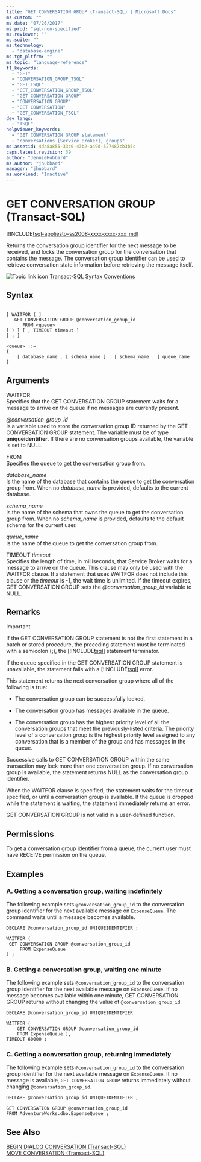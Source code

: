 ```yaml
---
title: "GET CONVERSATION GROUP (Transact-SQL) | Microsoft Docs"
ms.custom: ""
ms.date: "07/26/2017"
ms.prod: "sql-non-specified"
ms.reviewer: ""
ms.suite: ""
ms.technology: 
  - "database-engine"
ms.tgt_pltfrm: ""
ms.topic: "language-reference"
f1_keywords: 
  - "GET"
  - "CONVERSATION_GROUP_TSQL"
  - "GET_TSQL"
  - "GET_CONVERSATION_GROUP_TSQL"
  - "GET CONVERSATION GROUP"
  - "CONVERSATION GROUP"
  - "GET CONVERSATION"
  - "GET_CONVERSATION_TSQL"
dev_langs: 
  - "TSQL"
helpviewer_keywords: 
  - "GET CONVERSATION GROUP statement"
  - "conversations [Service Broker], groups"
ms.assetid: 4da8a855-33c0-43b2-a49d-527487cb3b5c
caps.latest.revision: 39
author: "JennieHubbard"
ms.author: "jhubbard"
manager: "jhubbard"
ms.workload: "Inactive"
---
```

# GET CONVERSATION GROUP (Transact-SQL)
[!INCLUDE[tsql-appliesto-ss2008-xxxx-xxxx-xxx_md](../../includes/tsql-appliesto-ss2008-xxxx-xxxx-xxx-md.md)]

  Returns the conversation group identifier for the next message to be received, and locks the conversation group for the conversation that contains the message. The conversation group identifier can be used to retrieve conversation state information before retrieving the message itself.  
  
 ![Topic link icon](../../database-engine/configure-windows/media/topic-link.gif "Topic link icon") [Transact-SQL Syntax Conventions](../../t-sql/language-elements/transact-sql-syntax-conventions-transact-sql.md)  
  
## Syntax  
  
```  
  
[ WAITFOR ( ]  
   GET CONVERSATION GROUP @conversation_group_id  
      FROM <queue>  
[ ) ] [ , TIMEOUT timeout ]  
[ ; ]  
  
<queue> ::=  
{  
    [ database_name . [ schema_name ] . | schema_name . ] queue_name  
}  
```  
  
## Arguments  
 WAITFOR  
 Specifies that the GET CONVERSATION GROUP statement waits for a message to arrive on the queue if no messages are currently present.  
  
 *@conversation_group_id*  
 Is a variable used to store the conversation group ID returned by the GET CONVERSATION GROUP statement. The variable must be of type **uniqueidentifier**. If there are no conversation groups available, the variable is set to NULL.  
  
 FROM  
 Specifies the queue to get the conversation group from.  
  
 *database_name*  
 Is the name of the database that contains the queue to get the conversation group from. When no *database_name* is provided, defaults to the current database.  
  
 *schema_name*  
 Is the name of the schema that owns the queue to get the conversation group from. When no *schema_name* is provided, defaults to the default schema for the current user.  
  
 *queue_name*  
 Is the name of the queue to get the conversation group from.  
  
 TIMEOUT *timeout*  
 Specifies the length of time, in milliseconds, that Service Broker waits for a message to arrive on the queue. This clause may only be used with the WAITFOR clause. If a statement that uses WAITFOR does not include this clause or the *timeout* is -1, the wait time is unlimited. If the timeout expires, GET CONVERSATION GROUP sets the *@conversation_group_id* variable to NULL.  
  
## Remarks  
  
> [!IMPORTANT]  
>  If the GET CONVERSATION GROUP statement is not the first statement in a batch or stored procedure, the preceding statement must be terminated with a semicolon (**;**), the [!INCLUDE[tsql](../../includes/tsql-md.md)] statement terminator.  
  
 If the queue specified in the GET CONVERSATION GROUP statement is unavailable, the statement fails with a [!INCLUDE[tsql](../../includes/tsql-md.md)] error.  
  
 This statement returns the next conversation group where all of the following is true:  
  
-   The conversation group can be successfully locked.  
  
-   The conversation group has messages available in the queue.  
  
-   The conversation group has the highest priority level of all the conversation groups that meet the previously-listed criteria. The priority level of a conversation group is the highest priority level assigned to any conversation that is a member of the group and has messages in the queue.  
  
 Successive calls to GET CONVERSATION GROUP within the same transaction may lock more than one conversation group. If no conversation group is available, the statement returns NULL as the conversation group identifier.  
  
 When the WAITFOR clause is specified, the statement waits for the timeout specified, or until a conversation group is available. If the queue is dropped while the statement is waiting, the statement immediately returns an error.  
  
 GET CONVERSATION GROUP is not valid in a user-defined function.  
  
## Permissions  
 To get a conversation group identifier from a queue, the current user must have RECEIVE permission on the queue.  
  
## Examples  
  
### A. Getting a conversation group, waiting indefinitely  
 The following example sets `@conversation_group_id` to the conversation group identifier for the next available message on `ExpenseQueue`. The command waits until a message becomes available.  
  
```  
DECLARE @conversation_group_id UNIQUEIDENTIFIER ;  
  
WAITFOR (  
 GET CONVERSATION GROUP @conversation_group_id  
     FROM ExpenseQueue  
) ;  
```  
  
### B. Getting a conversation group, waiting one minute  
 The following example sets `@conversation_group_id` to the conversation group identifier for the next available message on `ExpenseQueue`. If no message becomes available within one minute, GET CONVERSATION GROUP returns without changing the value of `@conversation_group_id`.  
  
```  
DECLARE @conversation_group_id UNIQUEIDENTIFIER  
  
WAITFOR (  
    GET CONVERSATION GROUP @conversation_group_id   
    FROM ExpenseQueue ),  
TIMEOUT 60000 ;  
```  
  
### C. Getting a conversation group, returning immediately  
 The following example sets `@conversation_group_id` to the conversation group identifier for the next available message on `ExpenseQueue`. If no message is available, `GET CONVERSATION GROUP` returns immediately without changing `@conversation_group_id`.  
  
```  
DECLARE @conversation_group_id UNIQUEIDENTIFIER ;  
  
GET CONVERSATION GROUP @conversation_group_id  
FROM AdventureWorks.dbo.ExpenseQueue ;  
```  
  
## See Also  
 [BEGIN DIALOG CONVERSATION &#40;Transact-SQL&#41;](../../t-sql/statements/begin-dialog-conversation-transact-sql.md)   
 [MOVE CONVERSATION &#40;Transact-SQL&#41;](../../t-sql/statements/move-conversation-transact-sql.md)  
  
  

